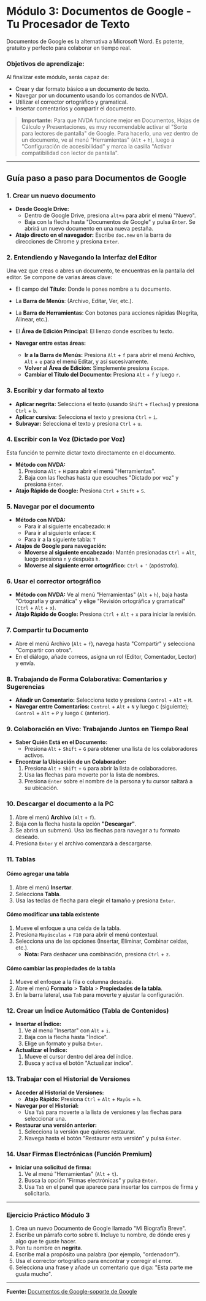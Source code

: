 # Módulo 3: Documentos de Google - Tu Procesador de Texto

Documentos de Google es la alternativa a Microsoft Word. Es potente, gratuito y perfecto para colaborar en tiempo real.

### Objetivos de aprendizaje:
Al finalizar este módulo, serás capaz de:
* Crear y dar formato básico a un documento de texto.
* Navegar por un documento usando los comandos de NVDA.
* Utilizar el corrector ortográfico y gramatical.
* Insertar comentarios y compartir el documento.

> **Importante:** Para que NVDA funcione mejor en Documentos, Hojas de Cálculo y Presentaciones, es muy recomendable activar el "Sorte para lectores de pantalla" de Google. Para hacerlo, una vez dentro de un documento, ve al menú "Herramientas" (`Alt` + `h`), luego a "Configuración de accesibilidad" y marca la casilla "Activar compatibilidad con lector de pantalla".

---

## Guía paso a paso para Documentos de Google

### 1. Crear un nuevo documento
* **Desde Google Drive:**
    * Dentro de Google Drive, presiona `alt+n` para abrir el menú "Nuevo".
    * Baja con la flecha hasta "Documentos de Google" y pulsa `Enter`. Se abrirá un nuevo documento en una nueva pestaña.
* **Atajo directo en el navegador:** Escribe `doc.new` en la barra de direcciones de Chrome y presiona `Enter`.

### 2. Entendiendo y Navegando la Interfaz del Editor
Una vez que creas o abres un documento, te encuentras en la pantalla del editor. Se compone de varias áreas clave:
* El campo del **Título**: Donde le pones nombre a tu documento.
* La **Barra de Menús**: (Archivo, Editar, Ver, etc.).
* La **Barra de Herramientas**: Con botones para acciones rápidas (Negrita, Alinear, etc.).
* El **Área de Edición Principal**: El lienzo donde escribes tu texto.

* **Navegar entre estas áreas:**
    * **Ir a la Barra de Menús:** Presiona `Alt` + `f` para abrir el menú Archivo, `Alt` + `e` para el menú Editar, y así sucesivamente.
    * **Volver al Área de Edición:** Simplemente presiona `Escape`.
    * **Cambiar el Título del Documento:** Presiona `Alt` + `f` y luego `r`.

### 3. Escribir y dar formato al texto
* **Aplicar negrita:** Selecciona el texto (usando `Shift` + `flechas`) y presiona `Ctrl` + `b`.
* **Aplicar cursiva:** Selecciona el texto y presiona `Ctrl` + `i`.
* **Subrayar:** Selecciona el texto y presiona `Ctrl` + `u`.

### 4. Escribir con la Voz (Dictado por Voz)
Esta función te permite dictar texto directamente en el documento.
* **Método con NVDA:**
    1. Presiona `Alt` + `H` para abrir el menú "Herramientas".
    2. Baja con las flechas hasta que escuches "Dictado por voz" y presiona `Enter`.
* **Atajo Rápido de Google:** Presiona `Ctrl` + `Shift` + `S`.

### 5. Navegar por el documento
* **Método con NVDA:**
    * Para ir al siguiente encabezado: `H`
    * Para ir al siguiente enlace: `K`
    * Para ir a la siguiente tabla: `T`
* **Atajos de Google para navegación:**
    * **Moverse al siguiente encabezado:** Mantén presionadas `Ctrl` + `Alt`, luego presiona `n` y después `h`.
    * **Moverse al siguiente error ortográfico:** `Ctrl` + `'` (apóstrofo).

### 6. Usar el corrector ortográfico
* **Método con NVDA:** Ve al menú "Herramientas" (`Alt` + `h`), baja hasta "Ortografía y gramática" y elige "Revisión ortográfica y gramatical" (`Ctrl` + `Alt` + `x`).
* **Atajo Rápido de Google:** Presiona `Ctrl` + `Alt` + `x` para iniciar la revisión.

### 7. Compartir tu Documento
* Abre el menú Archivo (`Alt` + `f`), navega hasta "Compartir" y selecciona "Compartir con otros".
* En el diálogo, añade correos, asigna un rol (Editor, Comentador, Lector) y envía.

### 8. Trabajando de Forma Colaborativa: Comentarios y Sugerencias
* **Añadir un Comentario:** Selecciona texto y presiona `Control` + `Alt` + `M`.
* **Navegar entre Comentarios:** `Control` + `Alt` + `N` y luego `C` (siguiente); `Control` + `Alt` + `P` y luego `C` (anterior).

### 9. Colaboración en Vivo: Trabajando Juntos en Tiempo Real
* **Saber Quién Está en el Documento:**
    * Presiona `Alt` + `Shift` + `G` para obtener una lista de los colaboradores activos.
* **Encontrar la Ubicación de un Colaborador:**
    1. Presiona `Alt` + `Shift` + `G` para abrir la lista de colaboradores.
    2. Usa las flechas para moverte por la lista de nombres.
    3. Presiona `Enter` sobre el nombre de la persona y tu cursor saltará a su ubicación.

### 10. Descargar el documento a la PC
1.  Abre el menú **Archivo** (`Alt` + `f`).
2.  Baja con la flecha hasta la opción **"Descargar"**.
3.  Se abrirá un submenú. Usa las flechas para navegar a tu formato deseado.
4.  Presiona `Enter` y el archivo comenzará a descargarse.

### 11. Tablas
#### Cómo agregar una tabla
1.  Abre el menú **Insertar**.
2.  Selecciona **Tabla**.
3.  Usa las teclas de flecha para elegir el tamaño y presiona `Enter`.

#### Cómo modificar una tabla existente
1.  Mueve el enfoque a una celda de la tabla.
2.  Presiona `Mayúsculas` + `F10` para abrir el menú contextual.
3.  Selecciona una de las opciones (Insertar, Eliminar, Combinar celdas, etc.).
    * **Nota:** Para deshacer una combinación, presiona `Ctrl` + `z`.

#### Cómo cambiar las propiedades de la tabla
1.  Mueve el enfoque a la fila o columna deseada.
2.  Abre el menú **Formato** > **Tabla** > **Propiedades de la tabla**.
3.  En la barra lateral, usa `Tab` para moverte y ajustar la configuración.

### 12. Crear un Índice Automático (Tabla de Contenidos)
* **Insertar el Índice:**
    1. Ve al menú "Insertar" con `Alt` + `i`.
    2. Baja con la flecha hasta "Índice".
    3. Elige un formato y pulsa `Enter`.
* **Actualizar el Índice:**
    1. Mueve el cursor dentro del área del índice.
    2. Busca y activa el botón "Actualizar índice".

### 13. Trabajar con el Historial de Versiones
* **Acceder al Historial de Versiones:**
    * **Atajo Rápido:** Presiona `Ctrl` + `Alt` + `Mayús` + `h`.
* **Navegar por el Historial:**
    * Usa `Tab` para moverte a la lista de versiones y las flechas para seleccionar una.
* **Restaurar una versión anterior:**
    1. Selecciona la versión que quieres restaurar.
    2. Navega hasta el botón "Restaurar esta versión" y pulsa `Enter`.

### 14. Usar Firmas Electrónicas (Función Premium)
* **Iniciar una solicitud de firma:**
    1. Ve al menú "Herramientas" (`Alt` + `t`).
    2. Busca la opción "Firmas electrónicas" y pulsa `Enter`.
    3. Usa `Tab` en el panel que aparece para insertar los campos de firma y solicitarla.

---
### Ejercicio Práctico Módulo 3

1.  Crea un nuevo Documento de Google llamado "Mi Biografía Breve".
2.  Escribe un párrafo corto sobre ti. Incluye tu nombre, de dónde eres y algo que te guste hacer.
3.  Pon tu nombre en **negrita**.
4.  Escribe mal a propósito una palabra (por ejemplo, "ordenadorr").
5.  Usa el corrector ortográfico para encontrar y corregir el error.
6.  Selecciona una frase y añade un comentario que diga: "Esta parte me gusta mucho".

---
**Fuente:** [Documentos de Google-soporte de Google](https://support.google.com/docs/answer/1632201?hl=es)